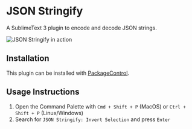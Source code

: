 # JSON Stringify
A SublimeText 3 plugin to encode and decode JSON strings.

![JSON Stringify in action](https://gfycat.com/gracefulmintyhoiho.gif)

## Installation
This plugin can be installed with [PackageControl](https://packagecontrol.io/packages/JSON%20Stringify).

## Usage Instructions
1. Open the Command Palette with `Cmd + Shift + P` (MacOS) or `Ctrl + Shift + P` (Linux/Windows)
2. Search for `JSON Stringify: Invert Selection` and press `Enter`
